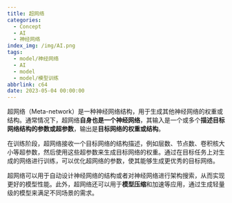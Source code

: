 ```yaml
---
title: 超网络
categories:
  - Concept
  - AI
  - 神经网络
index_img: /img/AI.png
tags:
  - model/神经网络
  - AI
  - model
  - model/模型训练
abbrlink: c64
date: 2023-05-04 00:00:00
---
```


超网络（Meta-network）是一种神经网络结构，用于生成其他神经网络的权重或结构。通常情况下，超网络**自身也是一个神经网络**，其输入是一个或多个**描述目标网络结构的参数或超参数**，输出是**目标网络的权重或结构**。

在训练阶段，超网络接收一个目标网络的结构描述，例如层数、节点数、卷积核大小等超参数，然后使用这些超参数来生成目标网络的权重。通过在目标任务上对生成的网络进行训练，可以优化超网络的参数，使其能够生成更优秀的目标网络。

超网络可以用于自动设计神经网络的结构或者对神经网络进行架构搜索，从而实现更好的模型性能。此外，超网络还可以用于**模型压缩**和加速等应用，通过生成轻量级的模型来满足不同场景的需求。